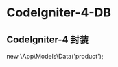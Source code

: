 # CodeIgniter-4-DB
CodeIgniter-4 封装
------------------------------------
new \App\Models\Data('product');
